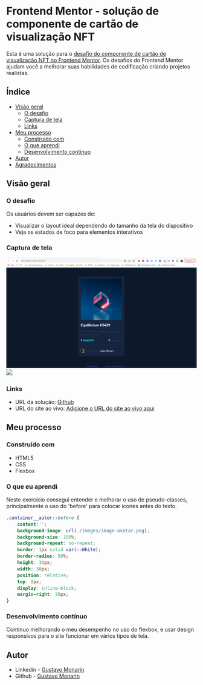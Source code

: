 # Frontend Mentor - solução de componente de cartão de visualização NFT

Esta é uma solução para o [desafio do componente de cartão de visualização NFT no Frontend Mentor](https://www.frontendmentor.io/challenges/nft-preview-card-component-SbdUL_w0U). Os desafios do Frontend Mentor ajudam você a melhorar suas habilidades de codificação criando projetos realistas.

## Índice

- [Visão geral](#visão-geral)
  - [O desafio](#the-challenge)
  - [Captura de tela](#captura-de-tela)
  - [Links](#links)
- [Meu processo](#meu-processo)
  - [Construído com](#construído-com)
  - [O que aprendi](#o-que-aprendi)
  - [Desenvolvimento contínuo](#desenvolvimento-contínuo)
- [Autor](#autor)
- [Agradecimentos](#agradecimentos)


## Visão geral

### O desafio

Os usuários devem ser capazes de:

- Visualizar o layout ideal dependendo do tamanho da tela do dispositivo
- Veja os estados de foco para elementos interativos

### Captura de tela

![](./Screenshot/desktop.png)
![](./Screenshot/mobile.png.png)

### Links

- URL da solução: [Github](https://github.com/guhmonarin/nft-preview-card-component-main)
- URL do site ao vivo: [Adicione o URL do site ao vivo aqui](https://your-live-site-url.com)

## Meu processo

### Construído com

- HTML5 
- CSS
- Flexbox

### O que eu aprendi

Neste exercício consegui entender e melhorar o uso de pseudo-classes, principalmente o uso do 'before' para colocar icones antes do texto.

``` css
.container__autor::before {
    content:'';
    background-image: url(./images/image-avatar.png);
    background-size: 100%;
    background-repeat: no-repeat;
    border: 1px solid var(--White);
    border-radius: 50%;
    height: 30px;
    width: 30px;
    position: relative;
    top: 9px;
    display: inline-block;
    margin-right: 20px;
}
```


### Desenvolvimento contínuo

Continuo melhorando o meu desempenho no uso do flexbox, e usar design responsivos para o site funcionar em vários tipos de tela. 

## Autor

- Linkedin - [Gustavo Monarin](https://www.linkedin.com/in/gustavo-monarin-652672127/)
- Github - [Gustavo Monarin](https://github.com/guhmonarin)
